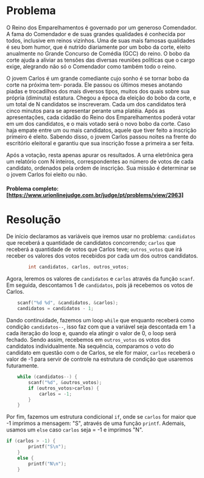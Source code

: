 # Problema 

O Reino dos Emparelhamentos é governado por um generoso Comendador. A fama do Comendador e de suas grandes qualidades é conhecida por todos, inclusive em reinos vizinhos. Uma de suas mais famosas qualidades é seu bom humor, que é nutrido diariamente por um bobo da corte, eleito anualmente no Grande Concurso de Comédia (GCC) do reino. O bobo da corte ajuda a aliviar as tensões das diversas reuniões polı́ticas que o cargo exige, alegrando não só o Comendador como também todo o reino.

O jovem Carlos é um grande comediante cujo sonho é se tornar bobo da corte na próxima tem- porada. Ele passou os últimos meses anotando piadas e trocadilhos dos mais diversos tipos, muitos dos quais sobre sua própria (diminuta) estatura. Chegou a época da eleição do bobo da corte, e um total de N candidatos se inscreveram. Cada um dos candidatos terá cinco minutos para se apresentar perante uma platéia. Após as apresentações, cada cidadão do Reino dos Emparelhamentos poderá votar em um dos candidatos, e o mais votado será o novo bobo da corte. Caso haja empate entre um ou mais candidatos, aquele que tiver feito a inscrição primeiro é eleito. Sabendo disso, o jovem Carlos passou noites na frente do escritório eleitoral e garantiu que sua inscrição fosse a primeira a ser feita.

Após a votação, resta apenas apurar os resultados. A urna eletrônica gera um relatório com N inteiros, correspondentes ao número de votos de cada candidato, ordenados pela ordem de inscrição. Sua missão é determinar se o jovem Carlos foi eleito ou não.
#### Problema completo: [https://www.urionlinejudge.com.br/judge/pt/problems/view/2963]

# Resolução

De início declaramos as variáveis que iremos usar no problema: `candidatos` que receberá a quantidade de candidatos concorrendo; `carlos` que receberá a quantidade de votos que Carlos teve; `outros_votos` que irá receber os valores dos votos recebidos por cada um dos outros candidatos.
``` c
        int candidatos, carlos, outros_votos;
```

Agora, leremos os valores de `candidatos` e `carlos` através da função `scanf`. Em seguida, descontamos 1 de `candidatos`, pois já recebemos os votos de Carlos.
``` c
    scanf("%d %d", &candidatos, &carlos);
    candidatos = candidatos - 1;
```
Dando continuidade, fazemos um loop `while` que enquanto receberá como condição `candidatos--`, isso faz com que a variável seja descontada em 1 a cada iteração do loop e, quando ela atingir o valor de 0, o loop será fechado. Sendo assim, recebemos em `outros_votos` os votos dos candidatos individualmente. Na sequência, comparamos o voto do candidato em questão com o de Carlos, se ele for maior, `carlos` receberá o valor de -1 para servir de controle na estrutura de condição que usaremos futuramente. 
``` c
    while (candidatos--) {
        scanf("%d", &outros_votos);
        if (outros_votos>carlos) {
            carlos = -1;
        }
    }
```

Por fim, fazemos um estrutura condicional `if`, onde se `carlos` for maior que -1 imprimos a mensagem: "S", através de uma função `printf`. Ademais, usamos um `else` caso `carlos` seja = -1 e imprimos "N". 
``` c
if (carlos > -1) {
        printf("S\n");
    }
    else {
        printf("N\n");
    }
``` 

